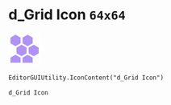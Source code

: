 # d_Grid Icon `64x64`
<img src="/img/d_Grid%20Icon.png" width=64 height=64>

``` CSharp
EditorGUIUtility.IconContent("d_Grid Icon")
```
```
d_Grid Icon
```
